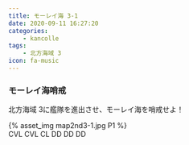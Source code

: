 ```yaml
---
title: モーレイ海 3-1
date: 2020-09-11 16:27:20
categories:
    - kancolle
tags:
    - 北方海域 3
icon: fa-music
---
```


### モーレイ海哨戒
北方海域 3に艦隊を進出させ、モーレイ海を哨戒せよ！

<!-- <div style="width: 100%;padding-bottom: 59%;position: relative;">
    <div
        style="position: absolute;left: 0;top: 0;width: 100%;height: 100%;background-repeat: no-repeat;background-image: url('./01_image.png');background-position: 0px 0px;background-size: 200%;">
        <div
            style="position: relative;left: 0;top: 0;width: 100%;height: 100%;background-repeat: no-repeat;background-image: url('./01_image.png');background-position: 100% 0px;background-size:200%;z-index: 2;">
        </div>
    </div>
</div> -->

{% asset_img map2nd3-1.jpg P1 %}
<br>
CVL CVL CL DD DD DD